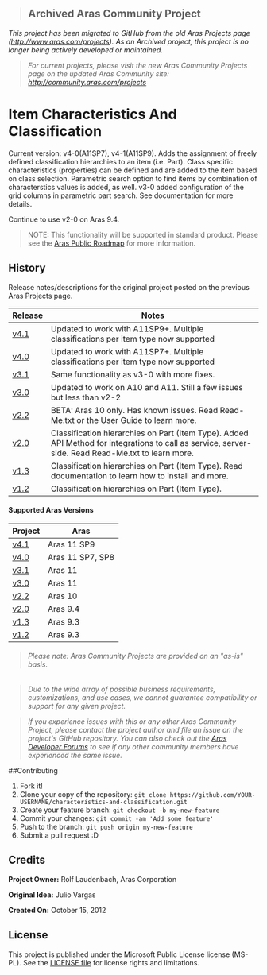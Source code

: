 >## Archived Aras Community Project
*This project has been migrated to GitHub from the old Aras Projects page (http://www.aras.com/projects). As an Archived project, this project is no longer being actively developed or maintained.*

>*For current projects, please visit the new Aras Community Projects page on the updated Aras Community site: http://community.aras.com/projects*

# Item Characteristics And Classification

Current version: v4-0(A11SP7), v4-1(A11SP9). Adds the assignment of freely defined classification hierarchies to an item (i.e. Part). Class specific characteristics (properties) can be defined and are added to the item based on class selection. Parametric search option to find items by combination of characterstics values is added, as well. v3-0 added configuration of the grid columns in parametric part search. See documentation for more details.

Continue to use v2-0 on Aras 9.4.

> NOTE: This functionality will be supported in standard product. Please see the [Aras Public Roadmap](http://www.aras.com/plm-roadmap/) for more information.

## History

Release notes/descriptions for the original project posted on the previous Aras Projects page.

Release | Notes
--------|--------
[v4.1](https://github.com/ArasLabs/characteristics-and-classification/releases/tag/v4.1) | Updated to work with A11SP9+. Multiple classifications per item type now supported
[v4.0](https://github.com/ArasLabs/characteristics-and-classification/releases/tag/v4.0) | Updated to work with A11SP7+. Multiple classifications per item type now supported
[v3.1](https://github.com/ArasLabs/characteristics-and-classification/releases/tag/v3.1) | Same functionality as v3-0 with more fixes.
[v3.0](https://github.com/ArasLabs/characteristics-and-classification/releases/tag/v3.0) | Updated to work on A10 and A11. Still a few issues but less than v2-2
[v2.2](https://github.com/ArasLabs/characteristics-and-classification/releases/tag/v2.2) | BETA: Aras 10 only. Has known issues. Read Read-Me.txt or the User Guide to learn more.
[v2.0](https://github.com/ArasLabs/characteristics-and-classification/releases/tag/v2.0) | Classification hierarchies on Part (Item Type). Added API Method for integrations to call as service, server-side. Read Read-Me.txt to learn more.
[v1.3](https://github.com/ArasLabs/characteristics-and-classification/releases/tag/v1.3) | Classification hierarchies on Part (Item Type). Read documentation to learn how to install and more.
[v1.2](https://github.com/ArasLabs/characteristics-and-classification/releases/tag/v1.2) | Classification hierarchies on Part (Item Type).

#### Supported Aras Versions

Project | Aras
--------|------
[v4.1](https://github.com/ArasLabs/characteristics-and-classification/releases/tag/v4.1) | Aras 11 SP9
[v4.0](https://github.com/ArasLabs/characteristics-and-classification/releases/tag/v4.0) | Aras 11 SP7, SP8
[v3.1](https://github.com/ArasLabs/characteristics-and-classification/releases/tag/v3.1) | Aras 11
[v3.0](https://github.com/ArasLabs/characteristics-and-classification/releases/tag/v3.0) | Aras 11
[v2.2](https://github.com/ArasLabs/characteristics-and-classification/releases/tag/v2.2) | Aras 10
[v2.0](https://github.com/ArasLabs/characteristics-and-classification/releases/tag/v2.0) | Aras 9.4
[v1.3](https://github.com/ArasLabs/characteristics-and-classification/releases/tag/v1.3) | Aras 9.3
[v1.2](https://github.com/ArasLabs/characteristics-and-classification/releases/tag/v1.2) | Aras 9.3

> ###### *Please note: Aras Community Projects are provided on an "as-is" basis.*

>*Due to the wide array of possible business requirements, customizations, and use cases, we cannot guarantee compatibility or support for any given project.*

>*If you experience issues with this or any other Aras Community Project, please contact the project author and file an issue on the project's GitHub repository. You can also check out the [Aras Developer Forums](http://community.aras.com/forums/) to see if any other community members have experienced the same issue.*

##Contributing

1. Fork it!
2. Clone your copy of the repository: `git clone https://github.com/YOUR-USERNAME/characteristics-and-classification.git`
3. Create your feature branch: `git checkout -b my-new-feature`
4. Commit your changes: `git commit -am 'Add some feature'`
5. Push to the branch: `git push origin my-new-feature`
6. Submit a pull request :D

## Credits

**Project Owner:** Rolf Laudenbach, Aras Corporation

**Original Idea:** Julio Vargas

**Created On:** October 15, 2012

## License

This project is published under the Microsoft Public License license (MS-PL). See the [LICENSE file](./LICENSE.md) for license rights and limitations.
